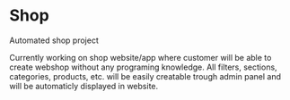 # Shop
 Automated shop project

Currently working on shop website/app where customer will be able to create webshop without any programing knowledge. All filters, sections, categories, products, etc. will be easily creatable trough admin panel and will be automaticly displayed in website.
